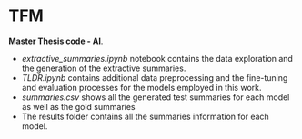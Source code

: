 # TFM

**Master Thesis code - AI**.

- *extractive_summaries.ipynb* notebook contains the data exploration and the generation
of the extractive summaries.
- *TLDR.ipynb* contains additional data preprocessing and the fine-tuning and evaluation
processes for the models employed in this work.
- *summaries.csv* shows all the generated test summaries for each model as well as the
gold summaries
- The results folder contains all the summaries information for each model.
